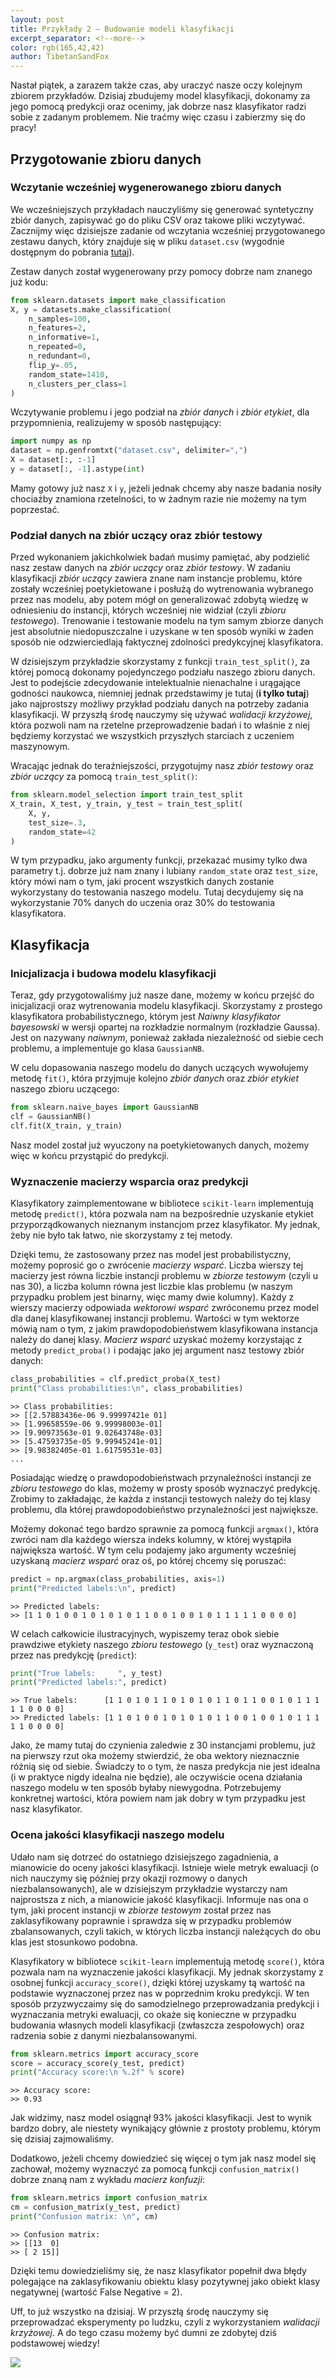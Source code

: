 ```yaml
---
layout: post
title: Przykłady 2 — Budowanie modeli klasyfikacji
excerpt_separator: <!--more-->
color: rgb(165,42,42)
author: TibetanSandFox
---
```


Nastał piątek, a zarazem także czas, aby uraczyć nasze oczy kolejnym zbiorem przykładów. Dzisiaj zbudujemy model klasyfikacji, dokonamy za jego pomocą predykcji oraz ocenimy, jak dobrze nasz klasyfikator radzi sobie z zadanym problemem. Nie traćmy więc czasu i zabierzmy się do pracy!

<!--more-->

## Przygotowanie zbioru danych

### Wczytanie wcześniej wygenerowanego zbioru danych

We wcześniejszych przykładach nauczyliśmy się generować syntetyczny zbiór danych, zapisywać go do pliku CSV oraz takowe pliki wczytywać. Zacznijmy więc dzisiejsze zadanie od wczytania wcześniej przygotowanego zestawu danych, który znajduje się w pliku `dataset.csv` (wygodnie dostępnym do pobrania [tutaj](https://github.com/metsi/metsi.github.io/blob/master/examples/dataset.csv)).

Zestaw danych został wygenerowany przy pomocy dobrze nam znanego już kodu:

```python
from sklearn.datasets import make_classification
X, y = datasets.make_classification(
    n_samples=100,
    n_features=2,
    n_informative=1,
    n_repeated=0,
    n_redundant=0,
    flip_y=.05,
    random_state=1410,
    n_clusters_per_class=1
)
```

Wczytywanie problemu i jego podział na *zbiór danych* i *zbiór etykiet*, dla przypomnienia, realizujemy w sposób następujący:

```python
import numpy as np
dataset = np.genfromtxt("dataset.csv", delimiter=",")
X = dataset[:, :-1]
y = dataset[:, -1].astype(int)
```

Mamy gotowy już nasz `X` i `y`, jeżeli jednak chcemy aby nasze badania nosiły chociażby znamiona rzetelności, to w żadnym razie nie możemy na tym poprzestać.

### Podział danych na zbiór uczący oraz zbiór testowy

Przed wykonaniem jakichkolwiek badań musimy pamiętać, aby podzielić nasz zestaw danych na *zbiór uczący* oraz *zbiór testowy*. W zadaniu klasyfikacji *zbiór uczący* zawiera znane nam instancje problemu, które zostały wcześniej poetykietowane i posłużą do wytrenowania wybranego przez nas modelu, aby potem mógł on generalizować zdobytą wiedzę w odniesieniu do instancji, których wcześniej nie widział (czyli *zbioru testowego*). Trenowanie i testowanie modelu na tym samym zbiorze danych jest absolutnie niedopuszczalne i uzyskane w ten sposób wyniki w żaden sposób nie odzwierciedlają faktycznej zdolności predykcyjnej klasyfikatora.

W dzisiejszym przykładzie skorzystamy z funkcji `train_test_split()`, za której pomocą dokonamy pojedynczego podziału naszego zbioru danych. Jest to podejście zdecydowanie intelektualnie nienachalne i urągające godności naukowca, niemniej jednak przedstawimy je tutaj (**i tylko tutaj**) jako najprostszy możliwy przykład podziału danych na potrzeby zadania klasyfikacji. W przyszłą środę nauczymy się używać *walidacji krzyżowej*, która pozwoli nam na rzetelne przeprowadzenie badań i to właśnie z niej będziemy korzystać we wszystkich przyszłych starciach z uczeniem maszynowym.

Wracając jednak do teraźniejszości, przygotujmy nasz *zbiór testowy* oraz *zbiór uczący* za pomocą `train_test_split()`:

```python
from sklearn.model_selection import train_test_split
X_train, X_test, y_train, y_test = train_test_split(
    X, y,
    test_size=.3,
    random_state=42
)
```
W tym przypadku, jako argumenty funkcji, przekazać musimy tylko dwa parametry t.j. dobrze już nam znany i lubiany `random_state` oraz `test_size`, który mówi nam o tym, jaki procent wszystkich danych zostanie wykorzystany do testowania naszego modelu. Tutaj decydujemy się na wykorzystanie 70% danych do uczenia oraz 30% do testowania klasyfikatora.

## Klasyfikacja

### Inicjalizacja i budowa modelu klasyfikacji

Teraz, gdy przygotowaliśmy już nasze dane, możemy w końcu przejść do inicjalizacji oraz wytrenowania modelu klasyfikacji. Skorzystamy z prostego klasyfikatora probabilistycznego, którym jest *Naiwny klasyfikator bayesowski* w wersji opartej na rozkładzie normalnym (rozkładzie Gaussa). Jest on nazywany *naiwnym*, ponieważ zakłada niezależność od siebie cech problemu, a implementuje go klasa `GaussianNB`.

W celu dopasowania naszego modelu do danych uczących wywołujemy metodę `fit()`, która przyjmuje kolejno *zbiór danych* oraz *zbiór etykiet* naszego zbioru uczącego:

```python
from sklearn.naive_bayes import GaussianNB
clf = GaussianNB()
clf.fit(X_train, y_train)
```
Nasz model został już wyuczony na poetykietowanych danych, możemy więc w końcu przystąpić do predykcji.

### Wyznaczenie macierzy wsparcia oraz predykcji

Klasyfikatory zaimplementowane w bibliotece `scikit-learn` implementują metodę `predict()`, która pozwala nam na bezpośrednie uzyskanie etykiet przyporządkowanych nieznanym instancjom przez klasyfikator. My jednak, żeby nie było tak łatwo, nie skorzystamy z tej metody.

Dzięki temu, że zastosowany przez nas model jest probabilistyczny, możemy poprosić go o zwrócenie *macierzy wsparć*. Liczba wierszy tej macierzy jest równa liczbie instancji problemu w *zbiorze testowym* (czyli u nas 30), a liczba kolumn równa jest liczbie klas problemu (w naszym przypadku problem jest binarny, więc mamy dwie kolumny). Każdy z wierszy macierzy odpowiada *wektorowi wsparć* zwróconemu przez model dla danej klasyfikowanej instancji problemu. Wartości w tym wektorze mówią nam o tym, z jakim prawdopodobieństwem klasyfikowana instancja należy do danej klasy. *Macierz wsparć* uzyskać możemy korzystając z metody `predict_proba()` i podając jako jej argument nasz testowy zbiór danych:

```python
class_probabilities = clf.predict_proba(X_test)
print("Class probabilities:\n", class_probabilities)
```
```
>> Class probabilities:
>> [[2.57883436e-06 9.99997421e 01]
>> [1.99658559e-06 9.99998003e-01]
>> [9.90973563e-01 9.02643748e-03]
>> [5.47593735e-05 9.99945241e-01]
>> [9.98382405e-01 1.61759531e-03]
...
```

Posiadając wiedzę o prawdopodobieństwach przynależności instancji ze *zbioru testowego* do klas, możemy w prosty sposób wyznaczyć predykcję. Zrobimy to zakładając, że każda z instancji testowych należy do tej klasy problemu, dla której prawdopodobieństwo przynależności jest największe.

Możemy dokonać tego bardzo sprawnie za pomocą funkcji `argmax()`, która zwróci nam dla każdego wiersza indeks kolumny, w której wystąpiła największa wartość. W tym celu podajemy jako argumenty wcześniej uzyskaną *macierz wsparć* oraz oś, po której chcemy się poruszać:

```python
predict = np.argmax(class_probabilities, axis=1)
print("Predicted labels:\n", predict)
```
```
>> Predicted labels:
>> [1 1 0 1 0 0 1 0 1 0 1 0 1 1 0 0 1 0 0 1 0 1 1 1 1 1 0 0 0 0]
```

W celach całkowicie ilustracyjnych, wypiszemy teraz obok siebie prawdziwe etykiety naszego *zbioru testowego* (`y_test`) oraz wyznaczoną przez nas predykcję (`predict`):

```python
print("True labels:     ", y_test)
print("Predicted labels:", predict)
```
```
>> True labels:      [1 1 0 1 0 1 1 0 1 0 1 0 1 1 0 1 1 0 0 1 0 1 1 1 1 1 0 0 0 0]
>> Predicted labels: [1 1 0 1 0 0 1 0 1 0 1 0 1 1 0 0 1 0 0 1 0 1 1 1 1 1 0 0 0 0]
```

Jako, że mamy tutaj do czynienia zaledwie z 30 instancjami problemu, już na pierwszy rzut oka możemy stwierdzić, że oba wektory nieznacznie różnią się od siebie. Świadczy to o tym, że nasza predykcja nie jest idealna (i w praktyce nigdy idealna nie będzie), ale oczywiście ocena działania naszego modelu w ten sposób byłaby niewygodna. Potrzebujemy konkretnej wartości, która powiem nam jak dobry w tym przypadku jest nasz klasyfikator.  

### Ocena jakości klasyfikacji naszego modelu

Udało nam się dotrzeć do ostatniego dzisiejszego zagadnienia, a mianowicie do oceny jakości klasyfikacji. Istnieje wiele metryk ewaluacji (o nich nauczymy się później przy okazji rozmowy o danych niezbalansowanych), ale w dzisiejszym przykładzie wystarczy nam najprostsza z nich, a mianowicie jakość klasyfikacji. Informuje nas ona o tym, jaki procent instancji w *zbiorze testowym* został przez nas zaklasyfikowany poprawnie i sprawdza się w przypadku problemów zbalansowanych, czyli takich, w których liczba instancji należących do obu klas jest stosunkowo podobna.

Klasyfikatory w bibliotece `scikit-learn` implementują metodę `score()`, która pozwala nam na wyznaczenie jakości klasyfikacji. My jednak skorzystamy z osobnej funkcji `accuracy_score()`, dzięki której uzyskamy tą wartość na podstawie wyznaczonej przez nas w poprzednim kroku predykcji. W ten sposób przyzwyczaimy się do samodzielnego przeprowadzania predykcji i wyznaczania metryki ewaluacji, co okaże się konieczne w przypadku budowania własnych modeli klasyfikacji (zwłaszcza zespołowych) oraz radzenia sobie z danymi niezbalansowanymi.

```python
from sklearn.metrics import accuracy_score
score = accuracy_score(y_test, predict)
print("Accuracy score:\n %.2f" % score)
```
```
>> Accuracy score:
>> 0.93
```

Jak widzimy, nasz model osiągnął 93% jakości klasyfikacji. Jest to wynik bardzo dobry, ale niestety wynikający głównie z prostoty problemu, którym się dzisiaj zajmowaliśmy.

Dodatkowo, jeżeli chcemy dowiedzieć się więcej o tym jak nasz model się zachował, możemy wyznaczyć za pomocą funkcji `confusion_matrix()` dobrze znaną nam z wykładu *macierz konfuzji*:

```python
from sklearn.metrics import confusion_matrix
cm = confusion_matrix(y_test, predict)
print("Confusion matrix: \n", cm)
```
```
>> Confusion matrix:
>> [[13  0]
>> [ 2 15]]
```

Dzięki temu dowiedzieliśmy się, że nasz klasyfikator popełnił dwa błędy polegające na zaklasyfikowaniu obiektu klasy pozytywnej jako obiekt klasy negatywnej (wartość False Negative = 2).

Uff, to już wszystko na dzisiaj. W przyszłą środę nauczymy się przeprowadzać eksperymenty po ludzku, czyli z wykorzystaniem *walidacji krzyżowej*. A do tego czasu możemy być dumni ze zdobytej dziś podstawowej wiedzy!

![](/examples/kod2neo.jpg)
